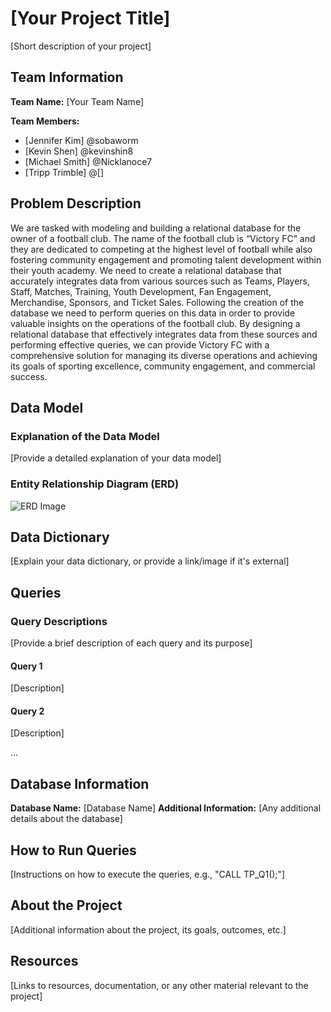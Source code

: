 # [Your Project Title]
[Short description of your project]

## Team Information
**Team Name:** [Your Team Name]

**Team Members:**
- [Jennifer Kim] @sobaworm
- [Kevin Shen] @kevinshin8
- [Michael Smith] @Nicklanoce7
- [Tripp Trimble] @[]

## Problem Description
We are tasked with modeling and building a relational database for the owner of a football club. The name of the football club is “Victory FC” and they are dedicated to competing at the highest level of football while also fostering community engagement and promoting talent development within their youth academy. We need to create a relational database that accurately integrates data from various sources such as Teams, Players, Staff, Matches, Training, Youth Development, Fan Engagement, Merchandise, Sponsors, and Ticket Sales. Following the creation of the database we need to perform queries on this data in order to provide valuable insights on the operations of the football club. By designing a relational database that effectively integrates data from these sources and performing effective queries, we can provide Victory FC with a comprehensive solution for managing its diverse operations and achieving its goals of sporting excellence, community engagement, and commercial success.

## Data Model
### Explanation of the Data Model
[Provide a detailed explanation of your data model]

### Entity Relationship Diagram (ERD)
![ERD Image](link-to-erd-image)

## Data Dictionary
[Explain your data dictionary, or provide a link/image if it's external]

## Queries
### Query Descriptions
[Provide a brief description of each query and its purpose]

#### Query 1
[Description]

#### Query 2
[Description]

...

## Database Information
**Database Name:** [Database Name]
**Additional Information:** [Any additional details about the database]

## How to Run Queries
[Instructions on how to execute the queries, e.g., "CALL TP_Q1();"]

## About the Project
[Additional information about the project, its goals, outcomes, etc.]

## Resources
[Links to resources, documentation, or any other material relevant to the project]
